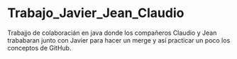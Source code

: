 # Trabajo_Javier_Jean_Claudio
Trabajjo de colaboracián en java donde los compañeros Claudio y Jean trababaran junto con Javier para hacer un merge y así practicar un poco los conceptos de GitHub.
